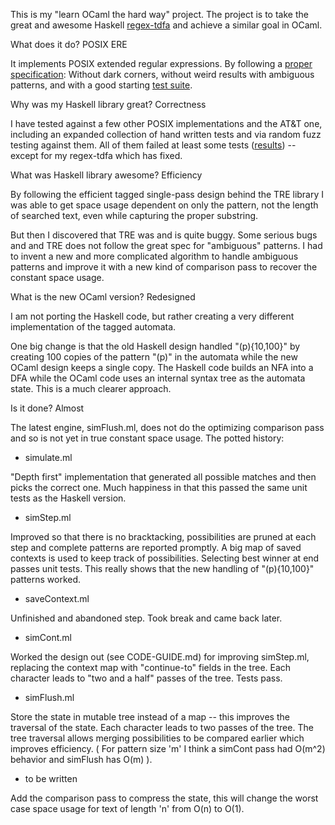 This is my "learn OCaml the hard way" project.  The project is to take the great and awesome Haskell [regex-tdfa][r-t] and achieve a similar goal in OCaml.

What does it do?  POSIX ERE

It implements POSIX extended regular expressions.  By following a [proper specification][att1]: Without dark corners, without weird results with ambiguous patterns, and with a good starting [test suite][att2].

Why was my Haskell library great?  Correctness

I have tested against a few other POSIX implementations and the AT&T one, including an expanded collection of hand written tests and via random fuzz testing against them.  All of them failed at least some tests ([results][wiki1]) -- except for my regex-tdfa which has fixed.

What was Haskell library awesome?  Efficiency

By following the efficient tagged single-pass design behind the TRE library I was able to get space usage dependent on only the pattern, not the length of searched text, even while capturing the proper substring.

But then I discovered that TRE was and is quite buggy.  Some serious bugs and and TRE does not follow the great spec for "ambiguous" patterns. I had to invent a new and more complicated algorithm to handle ambiguous patterns and improve it with a new kind of comparison pass to recover the constant space usage.

What is the new OCaml version?  Redesigned

I am not porting the Haskell code, but rather creating a very different implementation of the tagged automata.

One big change is that the old Haskell design handled "(p){10,100}" by creating 100 copies of the pattern "(p)" in the automata while the new OCaml design keeps a single copy.  The Haskell code builds an NFA into a DFA while the OCaml code uses an internal syntax tree as the automata state.  This is a much clearer approach.

Is it done?  Almost

The latest engine, simFlush.ml, does not do the optimizing comparison pass and so is not yet in true constant space usage.  The potted history:

* simulate.ml

"Depth first" implementation that generated all possible matches and then picks the correct one.  Much happiness in that this passed the same unit tests as the Haskell version.

* simStep.ml

Improved so that there is no bracktacking, possibilities are pruned at each step and complete patterns are reported promptly.   A big map of saved contexts is used to keep track of possibilities.  Selecting best winner at end passes unit tests.  This really shows that the new handling of "(p){10,100}" patterns worked.

* saveContext.ml

Unfinished and abandoned step.  Took break and came back later.

* simCont.ml

Worked the design out (see CODE-GUIDE.md) for improving simStep.ml, replacing the context map with "continue-to" fields in the tree.  Each character leads to "two and a half" passes of the tree.  Tests pass.

* simFlush.ml

Store the state in mutable tree instead of a map -- this improves the traversal of the state.  Each character leads to two passes of the tree.  The tree traversal allows merging possibilities to be compared earlier which improves efficiency. ( For pattern size 'm' I think a simCont pass had O(m^2) behavior and simFlush has O(m) ).

* to be written

Add the comparison pass to compress the state, this will change the worst case space usage for text of length 'n' from O(n) to O(1).

[r-t]: http://hackage.haskell.org/package/regex-tdfa
[att1]: http://www2.research.att.com/~gsf/testregex/re-interpretation.html
[att2]: http://www2.research.att.com/~gsf/testregex/
[wiki1]: http://www.haskell.org/haskellwiki/Regex_Posix
[tre]: http://laurikari.net/tre/
